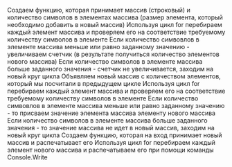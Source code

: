 Создаем функцию, которая принимает массив (строковый) и количество символов в элементах массива (размер элемента, который необходимо добавить в новый массив)
Используя цикл for перебираем каждый элемент массива и проверяем его на соответствие требуемому количеству символов в элементе 
Если количество симвовлов в элементе массива меньше или равно заданному значению - увеличиваем счетчик (в результате получиться количество элементов нового массива)
Если количество символов в элементе массива больше заданного значения - счетчик не увеличивается, заходим на новый круг цикла
Объявляем новый массив с количеством элементов, который мы посчитали в предыдущем цикле
Используя цикл for перебираем каждый элемент массива и проверяем его на соответствие требуемому количеству символов в элементе 
Если количество симвовлов в элементе массива меньше или равно заданному значению - то присваем значение элемента массива элементу нового массива
Если количество символов в элементе массива больше заданного значения - то значение массива не идет в новый массив, заходим на новый круг цикла
Создаем функцию, которая на вход принимает новый массив и распечатывает его
Используя цикл for перебираем каждый элемент нового массива и распечатываем его при помощи команды Console.Write